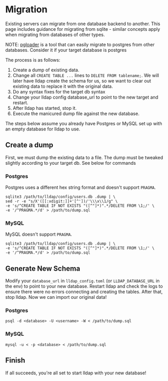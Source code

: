 # Migration

Existing servers can migrate from one database backend to another. This page includes guidance for migrating from sqlite - similar concepts apply when migrating from databases of other types.

NOTE: [pgloader](https://github.com/dimitri/pgloader) is a tool that can easily migrate to postgres from other databases. Consider it if your target database is postgres

The process is as follows:

1. Create a dump of existing data.
2. Change all `CREATE TABLE ...` lines to `DELETE FROM tablename;`. We will later have lldap create the schema for us, so we want to clear out existing data to replace it with the original data.
3. Do any syntax fixes for the target db syntax
4. Change your lldap config database_url to point to the new target and restart.
5. After lldap has started, stop it.
6. Execute the manicured dump file against the new database.

The steps below assume you already have Postgres or MySQL set up with an empty database for lldap to use.

## Create a dump

First, we must dump the existing data to a file. The dump must be tweaked slightly according to your target db. See below for commands

### Postgres

Postgres uses a different hex string format and doesn't support `PRAGMA`.

```
sqlite3 /path/to/lldap/config/users.db .dump | \
sed -r -e "s/X'([[:xdigit:]]+'[^'])/'\\\x\\1/g" \
-e 's/^CREATE TABLE IF NOT EXISTS "([^"]*)".*/DELETE FROM \1;/' \
-e '/^PRAGMA.*/d' > /path/to/dump.sql
```

### MySQL

MySQL doesn't support `PRAGMA`.

```
sqlite3 /path/to/lldap/config/users.db .dump | \
-e 's/^CREATE TABLE IF NOT EXISTS "([^"]*)".*/DELETE FROM \1;/' \
-e '/^PRAGMA.*/d' > /path/to/dump.sql
```

## Generate New Schema

Modify your `database_url` in `lldap_config.toml` (or `LLDAP_DATABASE_URL` in the env) to point to your new database. Restart lldap and check the logs to ensure there were no errors connecting and creating the tables. After that, stop lldap. Now we can import our original data!

### Postgres

`psql -d <database> -U <username> -W < /path/to/dump.sql`

### MySQL

`mysql -u < -p <database> < /path/to/dump.sql`

## Finish

If all succeeds, you're all set to start lldap with your new database!